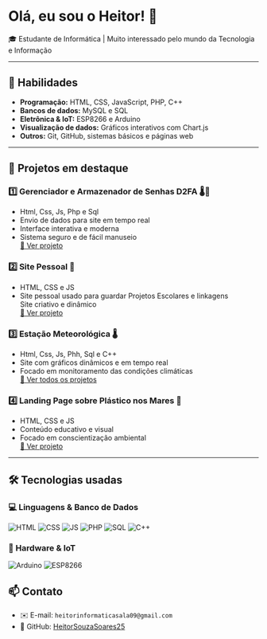 
# Olá, eu sou o Heitor! 👋

🎓 Estudante de Informática | Muito interessado pelo mundo da Tecnologia e Informação  

---

## 🔧 Habilidades
- **Programação:** HTML, CSS, JavaScript, PHP, C++  
- **Bancos de dados:** MySQL e SQL  
- **Eletrônica & IoT:** ESP8266 e Arduino  
- **Visualização de dados:** Gráficos interativos com Chart.js  
- **Outros:** Git, GitHub, sistemas básicos e páginas web  

---

## 🚀 Projetos em destaque

### 1️⃣ Gerenciador e Armazenador de Senhas D2FA 🌡🔐
- Html, Css, Js, Php e Sql  
- Envio de dados para site em tempo real  
- Interface interativa e moderna  
- Sistema seguro e de fácil manuseio  
[📁 Ver projeto](https://heitor.wuaze.com/?i=2)

### 2️⃣ Site Pessoal 🔰
- HTML, CSS e JS  
- Site pessoal usado para guardar Projetos Escolares e linkagens  
   Site criativo e dinâmico  
[📁 Ver projeto](#)

### 3️⃣ Estação Meteorológica 🌡  
- Html, Css, Js, Phh, Sql e C++  
- Site com gráficos dinâmicos e em tempo real
- Focado em monitoramento das condições climáticas  
[📁 Ver todos os projetos](#)

### 4️⃣ Landing Page sobre Plástico nos Mares 🐠
- HTML, CSS e JS  
- Conteúdo educativo e visual  
- Focado em conscientização ambiental  
[📁 Ver projeto](#)

---

## 🛠️ Tecnologias usadas

### 💻 Linguagens & Banco de Dados
<p>
  <img src="https://img.shields.io/badge/HTML5-E34F26?style=for-the-badge&logo=html5&logoColor=white" alt="HTML"/>
  <img src="https://img.shields.io/badge/CSS3-1572B6?style=for-the-badge&logo=css3&logoColor=white" alt="CSS"/>
  <img src="https://img.shields.io/badge/JavaScript-F7DF1E?style=for-the-badge&logo=javascript&logoColor=black" alt="JS"/>
  <img src="https://img.shields.io/badge/PHP-777BB4?style=for-the-badge&logo=php&logoColor=white" alt="PHP"/>
  <img src="https://img.shields.io/badge/SQL-003B57?style=for-the-badge&logo=mysql&logoColor=white" alt="SQL"/>
  <img src="https://img.shields.io/badge/C++-00599C?style=for-the-badge&logo=c%2B%2B&logoColor=white" alt="C++"/>
</p>

### 🔧 Hardware & IoT
<p>
  <img src="https://img.shields.io/badge/Arduino-00979C?style=for-the-badge&logo=arduino&logoColor=white" alt="Arduino"/>
  <img src="https://img.shields.io/badge/ESP8266-FF6F00?style=for-the-badge&logo=esp8266&logoColor=white" alt="ESP8266"/>
</p>



## 📫 Contato
- ✉️ E-mail: `heitorinformaticasala09@gmail.com`    
- 🐙 GitHub: [HeitorSouzaSoares25](https://github.com/HeitorSouzaSoares25)
